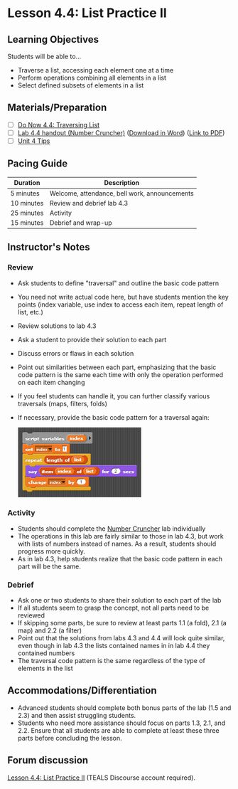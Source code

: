 # Lesson 4.4: List Practice II

## Learning Objectives

Students will be able to...

- Traverse a list, accessing each element one at a time
- Perform operations combining all elements in a list
- Select defined subsets of elements in a list

## Materials/Preparation

- [ ] [Do Now 4.4: Traversing List](do_now_44.md)
- [ ] [Lab 4.4 handout (Number Cruncher)](lab_44.md) ([Download in Word](https://github.com/TEALSK12/introduction-to-computer-science/raw/master/Unit%204%20Word/Lab%204.4%20Number%20Cruncher.docx)) ([Link to PDF](https://github.com/TEALSK12/introduction-to-computer-science/raw/master/Unit%204%20PDF/Lab%204.4%20Number%20Cruncher.pdf))
- [ ] [Unit 4 Tips](unit_4_tips.md)

## Pacing Guide

| Duration   | Description                                   |
| ---------- | --------------------------------------------- |
| 5 minutes  | Welcome, attendance, bell work, announcements |
| 10 minutes | Review and debrief lab 4.3                    |
| 25 minutes | Activity                                      |
| 15 minutes | Debrief and wrap-up                           |

## Instructor's Notes

### Review

- Ask students to define "traversal" and outline the basic code pattern
- You need not write actual code here, but have students mention the key points (index variable, use index to access each item, repeat length of list, etc.)
- Review solutions to lab 4.3
- Ask a student to provide their solution to each part
- Discuss errors or flaws in each solution
- Point out similarities between each part, emphasizing that the basic code pattern is the same each time with only the operation performed on each item changing
- If you feel students can handle it, you can further classify various traversals (maps, filters, folds)
- If necessary, provide the basic code pattern for a traversal again:

    ![simple list traversal](simpleListTraversal.png)

### Activity

- Students should complete the [Number Cruncher](lab_44.md) lab individually
- The operations in this lab are fairly similar to those in lab 4.3, but work with lists of numbers instead of names.  As a result, students should progress more quickly.
- As in lab 4.3, help students realize that the basic code pattern in each part will be the same.

### Debrief

- Ask one or two students to share their solution to each part of the lab
- If all students seem to grasp the concept, not all parts need to be reviewed
- If skipping some parts, be sure to review at least parts 1.1 (a fold), 2.1 (a map) and 2.2 (a filter)
- Point out that the solutions from labs 4.3 and 4.4 will look quite similar, even though in lab 4.3 the lists contained names in in lab 4.4 they contained numbers
- The traversal code pattern is the same regardless of the type of elements in the list

## Accommodations/Differentiation

- Advanced students should complete both bonus parts of the lab (1.5 and 2.3) and then assist struggling students.
- Students who need more assistance should focus on parts 1.3, 2.1, and 2.2.  Ensure that all students are able to complete at least these three parts before concluding the lesson.

## Forum discussion

[Lesson 4.4: List Practice II](http://forums.tealsk12.org/c/intro-unit-4-lists/lesson-4-4-list-practice-ii) (TEALS Discourse account required).
